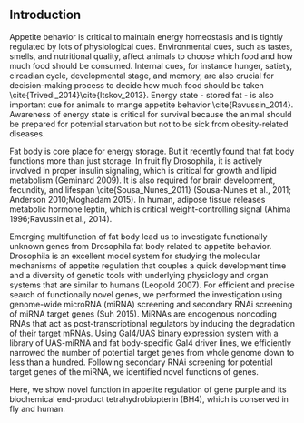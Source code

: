 ## Introduction

Appetite behavior is critical to maintain energy homeostasis and is tightly regulated by lots of physiological cues. Environmental cues, such as tastes, smells, and nutritional quality, affect animals to choose which food and how much food should be consumed. Internal cues, for instance hunger, satiety, circadian cycle, developmental stage, and memory, are also crucial for decision-making process to decide how much food should be taken \cite{Trivedi_2014}\cite{Itskov_2013}. Energy state - stored fat - is also important cue for animals to mange appetite behavior \cite{Ravussin_2014}. Awareness of energy state is critical for survival because the animal should be prepared for potential starvation but not to be sick from obesity-related diseases. 

Fat body is core place for energy storage. But it recently found that fat body functions more than just storage. In fruit fly Drosophila, it is actively involved in proper insulin signaling, which is critical for growth and lipid metabolism (Geminard 2009). It is also required for brain development, fecundity, and lifespan \cite{Sousa_Nunes_2011} (Sousa-Nunes et al., 2011; Anderson 2010;Moghadam 2015). In human, adipose tissue releases metabolic hormone leptin, which is critical weight-controlling signal (Ahima 1996;Ravussin et al., 2014).

Emerging multifunction of fat body lead us to investigate functionally unknown genes from Drosophila fat body related to appetite behavior. Drosophila is an excellent model system for studying the molecular mechanisms of appetite regulation that couples a quick development time and a diversity of genetic tools with underlying physiology and organ systems that are similar to humans (Leopold 2007). For efficient and precise search of functionally novel genes, we performed the investigation using genome-wide microRNA (miRNA) screening and secondary RNAi screening of miRNA target genes (Suh 2015). MiRNAs are endogenous noncoding RNAs that act as post-transcriptional regulators by inducing the degradation of their target mRNAs. Using Gal4/UAS binary expression system with a library of UAS-miRNA and fat body-specific Gal4 driver lines, we efficiently narrowed the number of potential target genes from whole genome down to less than a hundred. Following secondary RNAi screening for potential target genes of the miRNA, we identified novel functions of genes. 

 Here, we show novel function in appetite regulation of gene purple and its biochemical end-product tetrahydrobiopterin (BH4), which is conserved in fly and human. 

